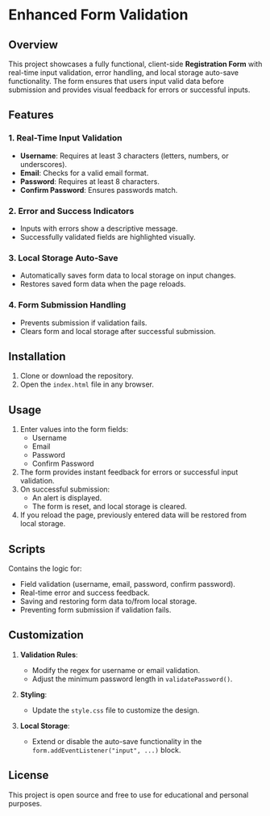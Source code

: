 # Enhanced Form Validation

## Overview
This project showcases a fully functional, client-side **Registration Form** with real-time input validation, error handling, and local storage auto-save functionality. The form ensures that users input valid data before submission and provides visual feedback for errors or successful inputs.

## Features
### 1. Real-Time Input Validation
- **Username**: Requires at least 3 characters (letters, numbers, or underscores).
- **Email**: Checks for a valid email format.
- **Password**: Requires at least 8 characters.
- **Confirm Password**: Ensures passwords match.

### 2. Error and Success Indicators
- Inputs with errors show a descriptive message.
- Successfully validated fields are highlighted visually.

### 3. Local Storage Auto-Save
- Automatically saves form data to local storage on input changes.
- Restores saved form data when the page reloads.

### 4. Form Submission Handling
- Prevents submission if validation fails.
- Clears form and local storage after successful submission.

## Installation
1. Clone or download the repository.
2. Open the `index.html` file in any browser.

## Usage
1. Enter values into the form fields:
   - Username
   - Email
   - Password
   - Confirm Password
2. The form provides instant feedback for errors or successful input validation.
3. On successful submission:
   - An alert is displayed.
   - The form is reset, and local storage is cleared.
4. If you reload the page, previously entered data will be restored from local storage.

## Scripts
Contains the logic for:
- Field validation (username, email, password, confirm password).
- Real-time error and success feedback.
- Saving and restoring form data to/from local storage.
- Preventing form submission if validation fails.

## Customization
1. **Validation Rules**:
   - Modify the regex for username or email validation.
   - Adjust the minimum password length in `validatePassword()`.

2. **Styling**:
   - Update the `style.css` file to customize the design.

3. **Local Storage**:
   - Extend or disable the auto-save functionality in the `form.addEventListener("input", ...)` block.

## License
This project is open source and free to use for educational and personal purposes.
